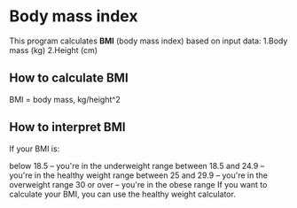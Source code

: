 # Body mass index
This program calculates **BMI** (body mass index) based on input data:
1.Body mass (kg)
2.Height (cm)

## How to calculate BMI
BMI = body mass, kg/height^2

## How to interpret BMI
If your BMI is:

below 18.5 – you're in the underweight range
between 18.5 and 24.9 – you're in the healthy weight range
between 25 and 29.9 – you're in the overweight range
30 or over – you're in the obese range
If you want to calculate your BMI, you can use the healthy weight calculator.
